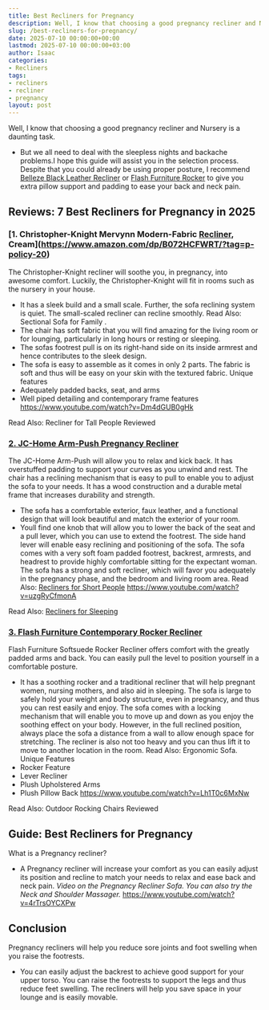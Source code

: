 ```yaml
---
title: Best Recliners for Pregnancy
description: Well, I know that choosing a good pregnancy recliner and Nursery is a daunting task. - But we all need to deal with the sleepless nights and backache...
slug: /best-recliners-for-pregnancy/
date: 2025-07-10 00:00:00+00:00
lastmod: 2025-07-10 00:00:00+03:00
author: Isaac
categories:
- Recliners
tags:
- recliners
- recliner
- pregnancy
layout: post
---
```

Well, I know that choosing a good pregnancy recliner and
Nursery
is a daunting task.
- But we all need to deal with the sleepless nights and backache problems.I hope this guide will assist you in the selection process.
Despite that you could already be using proper posture, I recommend
[Belleze Black Leather Recliner](https://www.amazon.com/dp/B0731QHV1V/?tag=p-policy-20)
or
[Flash Furniture Rocker](https://www.amazon.com/dp/B01BKB9YCW/?tag=p-policy-20)
to give you extra pillow support and padding to ease your back and neck pain.
## Reviews: 7 Best Recliners for Pregnancy in 2025
### [1. Christopher-Knight Mervynn Modern-Fabric [Recliner](https://pestpolicy.com/best-recliners-for-sleeping/), Cream](https://www.amazon.com/dp/B072HCFWRT/?tag=p-policy-20)
The Christopher-Knight recliner will soothe you, in pregnancy, into awesome comfort.
Luckily, the Christopher-Knight will fit in rooms such as the nursery in your house.
- It has a sleek build and a small scale. Further, the sofa reclining system is quiet.
The small-scaled recliner can recline smoothly. Read Also:
Sectional Sofa for Family
.
- The chair has soft fabric that you will find amazing for the living room or for lounging, particularly in long hours or resting or sleeping.
- The sofas footrest pull is on its right-hand side on its inside armrest and hence contributes to the sleek design.
- The sofa is easy to assemble as it comes in only 2 parts. The fabric is soft and thus will be easy on your skin with the textured fabric.
Unique features
- Adequately padded backs, seat, and arms
- Well piped detailing and contemporary frame features
https://www.youtube.com/watch?v=Dm4dGUB0gHk

Read Also:
Recliner for Tall People Reviewed
### [2. JC-Home Arm-Push Pregnancy Recliner](https://www.amazon.com/dp/B07WGPMLQ1/?tag=p-policy-20)
The JC-Home Arm-Push will allow you to relax and kick back. It has overstuffed padding to support your curves as you unwind and rest.
The chair has a reclining mechanism that is easy to pull to enable you to adjust the sofa to your needs. It has a wood construction and a durable metal frame that increases durability and strength.
- The sofa has a comfortable exterior, faux leather, and a functional design that will look beautiful and match the exterior of your room.
- Youll find one knob that will allow you to lower the back of the seat and a pull lever, which you can use to extend the footrest.
The side hand lever will enable easy reclining and positioning of the sofa. The sofa comes with a very soft foam padded footrest, backrest, armrests, and headrest to provide highly comfortable sitting for the expectant woman.
The sofa has a strong and soft recliner, which will favor you adequately in the pregnancy phase, and the bedroom and living room area. Read Also:
[Recliners for Short People](https://pestpolicy.com/best-recliners-for-short-people/)
https://www.youtube.com/watch?v=uzgRyCfmonA

Read Also:
[Recliners for Sleeping](https://pestpolicy.com/best-recliners-for-sleeping/)
### [3. Flash Furniture Contemporary Rocker Recliner](https://www.amazon.com/dp/B01BKB9YCW/?tag=p-policy-20)
Flash Furniture Softsuede Rocker Recliner offers comfort with the greatly padded arms and back.
You can easily pull the level to position yourself in a comfortable posture.
- It has a soothing rocker and a traditional recliner that will help pregnant women, nursing mothers, and also aid in sleeping.
The sofa is large to safely hold your weight and body structure, even in pregnancy, and thus you can rest easily and enjoy.
The sofa comes with a locking mechanism that will enable you to move up and down as you enjoy the soothing effect on your body.
However, in the full reclined position, always place the sofa a distance from a wall to allow enough space for stretching.
The recliner is also not too heavy and you can thus lift it to move to another location in the room. Read Also:
Ergonomic Sofa.
Unique Features
- Rocker Feature
- Lever Recliner
- Plush Upholstered Arms
- Plush Pillow Back
https://www.youtube.com/watch?v=Lh1T0c6MxNw

Read Also:
Outdoor Rocking Chairs Reviewed
## Guide: Best Recliners for Pregnancy
What is a Pregnancy recliner?
- A Pregnancy recliner will increase your comfort as you can easily adjust its position and recline to match your needs to relax and ease back and neck pain.
*Video on the Pregnancy Recliner Sofa. You can also try the Neck and Shoulder Massager.*
https://www.youtube.com/watch?v=4rTrsOYCXPw
## Conclusion
Pregnancy recliners will help you reduce sore joints and foot swelling when you raise the footrests.
- You can easily adjust the backrest to achieve good support for your upper torso.
You can raise the footrests to support the legs and thus reduce feet swelling. The recliners will help you save space in your lounge and is easily movable.